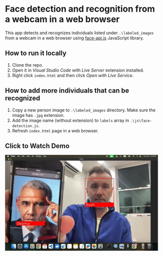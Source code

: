 # Face detection and recognition from a webcam in a web browser

This app detects and recognizes individuals listed under `.\labeled_images` from a webcam in a web browser using [face-api.js](https://github.com/justadudewhohacks/face-api.js) JavaScript library.

## How to run it locally

1. Clone the repo.
1. Open it in _Visual Studio Code_ with _Live Server_ extension installed.
1. Right click `index.html` and then click _Open with Live Service_.

## How to add more individuals that can be recognized

1. Copy a new person image to `.\labeled_images` directory. Make sure the image has `.jpg` extension.
1. Add the image name (without extension) to `labels` array in `.\js\face-detection.js`.
1. Refresh `index.html` page in a web browser.

## Click to Watch Demo

[![Watch Demo](./images/demo.jpg)](https://www.linkedin.com/posts/luarvic_playing-with-face-recognition-i-hope-trump-activity-7270601090570629120-7nq1)

